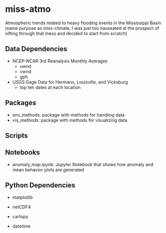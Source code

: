 
# miss-atmo
Atmospheric trends related to heavy flooding events in the Mississippi Basin (same purpose as miss-climate, I was just too nauseated at the prospect of sifting through that mess and decided to start from scratch)

## Data Dependencies
- NCEP-NCAR 3rd Reanalysis Monthly Averages 
	- uwnd
	- vwnd
	- gph 
- USGS Gage Data for Hermann, Louisville, and Vicksburg 
	- top ten dates at each location 

## Packages
- env_methods: package with methods for handling data 
- vis_methods: package with methods for visualizing data 

## Scripts

## Notebooks
- anomaly_map.ipynb: Jupyter Notebook that shows how anomaly and mean behavior plots are generated

## Python Dependencies
- matplotlib 
- netCDF4
- cartopy 

- datetime 